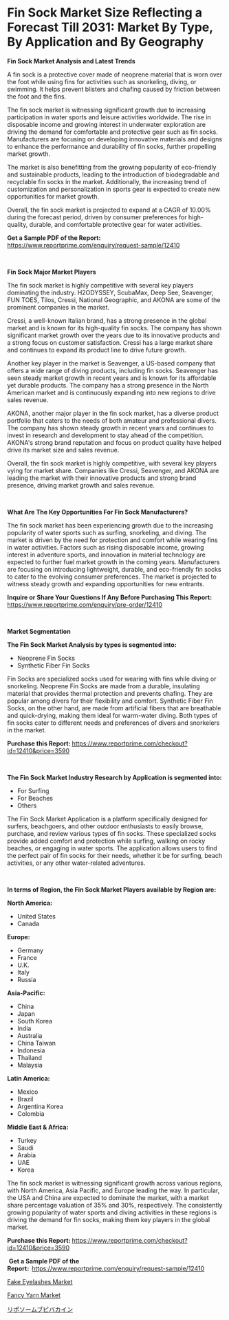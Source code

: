 <p><h1>Fin Sock Market Size Reflecting a Forecast Till 2031: Market By Type, By Application and By Geography</h1></p><p><strong>Fin Sock Market Analysis and Latest Trends</strong></p>
<p><p>A fin sock is a protective cover made of neoprene material that is worn over the foot while using fins for activities such as snorkeling, diving, or swimming. It helps prevent blisters and chafing caused by friction between the foot and the fins.</p><p>The fin sock market is witnessing significant growth due to increasing participation in water sports and leisure activities worldwide. The rise in disposable income and growing interest in underwater exploration are driving the demand for comfortable and protective gear such as fin socks. Manufacturers are focusing on developing innovative materials and designs to enhance the performance and durability of fin socks, further propelling market growth.</p><p>The market is also benefitting from the growing popularity of eco-friendly and sustainable products, leading to the introduction of biodegradable and recyclable fin socks in the market. Additionally, the increasing trend of customization and personalization in sports gear is expected to create new opportunities for market growth.</p><p>Overall, the fin sock market is projected to expand at a CAGR of 10.00% during the forecast period, driven by consumer preferences for high-quality, durable, and comfortable protective gear for water activities.</p></p>
<p><strong>Get a Sample PDF of the Report:&nbsp;</strong> <a href="https://www.reportprime.com/enquiry/request-sample/12410">https://www.reportprime.com/enquiry/request-sample/12410</a></p>
<p>&nbsp;</p>
<p><strong>Fin Sock Major Market Players</strong></p>
<p><p>The fin sock market is highly competitive with several key players dominating the industry. H2ODYSSEY, ScubaMax, Deep See, Seavenger, FUN TOES, Tilos, Cressi, National Geographic, and AKONA are some of the prominent companies in the market.</p><p>Cressi, a well-known Italian brand, has a strong presence in the global market and is known for its high-quality fin socks. The company has shown significant market growth over the years due to its innovative products and a strong focus on customer satisfaction. Cressi has a large market share and continues to expand its product line to drive future growth.</p><p>Another key player in the market is Seavenger, a US-based company that offers a wide range of diving products, including fin socks. Seavenger has seen steady market growth in recent years and is known for its affordable yet durable products. The company has a strong presence in the North American market and is continuously expanding into new regions to drive sales revenue.</p><p>AKONA, another major player in the fin sock market, has a diverse product portfolio that caters to the needs of both amateur and professional divers. The company has shown steady growth in recent years and continues to invest in research and development to stay ahead of the competition. AKONA's strong brand reputation and focus on product quality have helped drive its market size and sales revenue.</p><p>Overall, the fin sock market is highly competitive, with several key players vying for market share. Companies like Cressi, Seavenger, and AKONA are leading the market with their innovative products and strong brand presence, driving market growth and sales revenue.</p></p>
<p>&nbsp;</p>
<p><strong>What Are The Key Opportunities For Fin Sock Manufacturers?</strong></p>
<p><p>The fin sock market has been experiencing growth due to the increasing popularity of water sports such as surfing, snorkeling, and diving. The market is driven by the need for protection and comfort while wearing fins in water activities. Factors such as rising disposable income, growing interest in adventure sports, and innovation in material technology are expected to further fuel market growth in the coming years. Manufacturers are focusing on introducing lightweight, durable, and eco-friendly fin socks to cater to the evolving consumer preferences. The market is projected to witness steady growth and expanding opportunities for new entrants.</p></p>
<p><strong>Inquire or Share Your Questions If Any Before Purchasing This Report:</strong> <a href="https://www.reportprime.com/enquiry/pre-order/12410">https://www.reportprime.com/enquiry/pre-order/12410</a></p>
<p>&nbsp;</p>
<p><strong>Market Segmentation</strong></p>
<p><strong>The Fin Sock Market Analysis by types is segmented into:</strong></p>
<p><ul><li>Neoprene Fin Socks</li><li>Synthetic Fiber Fin Socks</li></ul></p>
<p><p>Fin Socks are specialized socks used for wearing with fins while diving or snorkeling. Neoprene Fin Socks are made from a durable, insulating material that provides thermal protection and prevents chafing. They are popular among divers for their flexibility and comfort. Synthetic Fiber Fin Socks, on the other hand, are made from artificial fibers that are breathable and quick-drying, making them ideal for warm-water diving. Both types of fin socks cater to different needs and preferences of divers and snorkelers in the market.</p></p>
<p><strong>Purchase this Report:&nbsp;</strong><a href="https://www.reportprime.com/checkout?id=12410&price=3590">https://www.reportprime.com/checkout?id=12410&price=3590</a></p>
<p>&nbsp;</p>
<p><strong>The Fin Sock Market Industry Research by Application is segmented into:</strong></p>
<p><ul><li>For Surfing</li><li>For Beaches</li><li>Others</li></ul></p>
<p><p>The Fin Sock Market Application is a platform specifically designed for surfers, beachgoers, and other outdoor enthusiasts to easily browse, purchase, and review various types of fin socks. These specialized socks provide added comfort and protection while surfing, walking on rocky beaches, or engaging in water sports. The application allows users to find the perfect pair of fin socks for their needs, whether it be for surfing, beach activities, or any other water-related adventures.</p></p>
<p>&nbsp;</p>
<p><strong>In terms of Region, the Fin Sock Market Players available by Region are:</strong></p>
<p>
    <p> <strong> North America: </strong>
        <ul>
            <li>United States</li>
            <li>Canada</li>
        </ul>
        </p> 
    <p> <strong> Europe: </strong>
        <ul>
            <li>Germany</li>
            <li>France</li>
            <li>U.K.</li>
            <li>Italy</li>
            <li>Russia</li>
        </ul>
        </p> 
    <p> <strong> Asia-Pacific: </strong>
        <ul>
            <li>China</li>
            <li>Japan</li>
            <li>South Korea</li>
            <li>India</li>
            <li>Australia</li>
            <li>China Taiwan</li>
            <li>Indonesia</li>
            <li>Thailand</li>
            <li>Malaysia</li>
        </ul>
        </p> 
    <p> <strong> Latin America: </strong>
        <ul>
            <li>Mexico</li>
            <li>Brazil</li>
            <li>Argentina Korea</li>
            <li>Colombia</li>
        </ul>
        </p> 
    <p> <strong> Middle East & Africa: </strong>
        <ul>
            <li>Turkey</li>
            <li>Saudi</li>
            <li>Arabia</li>
            <li>UAE</li>
            <li>Korea</li>
        </ul>
    </p>
    </p>
<p><p>The fin sock market is witnessing significant growth across various regions, with North America, Asia Pacific, and Europe leading the way. In particular, the USA and China are expected to dominate the market, with a market share percentage valuation of 35% and 30%, respectively. The consistently growing popularity of water sports and diving activities in these regions is driving the demand for fin socks, making them key players in the global market.</p></p>
<p><strong>Purchase this Report: </strong><a href="https://www.reportprime.com/checkout?id=12410&price=3590">https://www.reportprime.com/checkout?id=12410&price=3590</a></p>
<p>&nbsp;<strong>Get a Sample PDF of the Report:&nbsp;&nbsp;</strong><a href="https://www.reportprime.com/enquiry/request-sample/12410">https://www.reportprime.com/enquiry/request-sample/12410</a></p>
<p><strong></strong></p>
<p><p><a href="https://github.com/RoccoManning/Market-Research-Report-List-4/blob/main/fake-eyelashes-market.md">Fake Eyelashes Market</a></p><p><a href="https://github.com/gulaimolin/Market-Research-Report-List-3/blob/main/fancy-yarn-market.md">Fancy Yarn Market</a></p><p><a href="https://medium.com/@cielostamm/%E3%83%AA%E3%83%9D%E3%82%BD%E3%83%BC%E3%83%9E%E3%83%AB%E3%83%96%E3%83%94%E3%83%90%E3%82%AB%E3%82%A4%E3%83%B3%E5%B8%82%E5%A0%B4%E8%A6%8F%E6%A8%A1-%E5%B8%82%E5%A0%B4%E5%B1%95%E6%9C%9B%E3%81%A8%E5%B8%82%E5%A0%B4%E4%BA%88%E6%B8%AC-2024%E5%B9%B4%E3%81%8B%E3%82%892031%E5%B9%B4-e91d5f5d983f">リポソームブピバカイン</a></p></p>